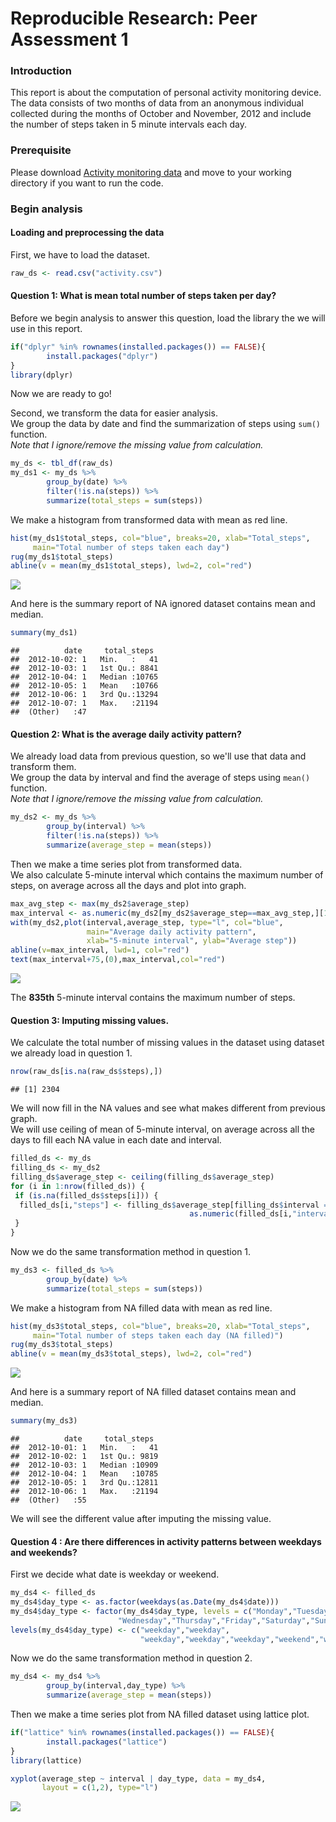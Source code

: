 # Reproducible Research: Peer Assessment 1

### Introduction
This report is about the computation of personal activity monitoring device.  
The data consists of two months of data from an anonymous individual collected 
during the months of October and November, 2012 and include the number of steps 
taken in 5 minute intervals each day.

### Prerequisite

Please download [Activity monitoring data](https://d396qusza40orc.cloudfront.net/repdata%2Fdata%2Factivity.zip) 
and move to your working directory if you want to run the code.

### Begin analysis
#### Loading and preprocessing the data

First, we have to load the dataset.


```r
raw_ds <- read.csv("activity.csv")
```

#### Question 1: What is mean total number of steps taken per day?

Before we begin analysis to answer this question, 
load the library the we will use in this report.

```r
if("dplyr" %in% rownames(installed.packages()) == FALSE){
        install.packages("dplyr")
}
library(dplyr)
```

Now we are ready to go!  
  
Second, we transform the data for easier analysis.  
We group the data by date and find the summarization of steps 
using `sum()` function.  
*Note that I ignore/remove the missing value from calculation.*

```r
my_ds <- tbl_df(raw_ds)
my_ds1 <- my_ds %>%
        group_by(date) %>%
        filter(!is.na(steps)) %>%
        summarize(total_steps = sum(steps))
```

We make a histogram from transformed data with mean as red line.

```r
hist(my_ds1$total_steps, col="blue", breaks=20, xlab="Total_steps", 
     main="Total number of steps taken each day")
rug(my_ds1$total_steps)
abline(v = mean(my_ds1$total_steps), lwd=2, col="red")
```

![](./PA1_template_files/figure-html/unnamed-chunk-4-1.png) 

And here is the summary report of NA ignored dataset contains mean and median.

```r
summary(my_ds1)
```

```
##          date     total_steps   
##  2012-10-02: 1   Min.   :   41  
##  2012-10-03: 1   1st Qu.: 8841  
##  2012-10-04: 1   Median :10765  
##  2012-10-05: 1   Mean   :10766  
##  2012-10-06: 1   3rd Qu.:13294  
##  2012-10-07: 1   Max.   :21194  
##  (Other)   :47
```
  
#### Question 2: What is the average daily activity pattern?

We already load data from previous question, so we'll use that data 
and transform them.  
We group the data by interval and find the average of steps
using `mean()` function.  
*Note that I ignore/remove the missing value from calculation.*

```r
my_ds2 <- my_ds %>%
        group_by(interval) %>%
        filter(!is.na(steps)) %>%
        summarize(average_step = mean(steps))
```

Then we make a time series plot from transformed data.  
We also calculate 5-minute interval which contains the maximum number of steps, 
on average across all the days and plot into graph.

```r
max_avg_step <- max(my_ds2$average_step)
max_interval <- as.numeric(my_ds2[my_ds2$average_step==max_avg_step,][1])
with(my_ds2,plot(interval,average_step, type="l", col="blue", 
                 main="Average daily activity pattern", 
                 xlab="5-minute interval", ylab="Average step"))
abline(v=max_interval, lwd=1, col="red")
text(max_interval+75,(0),max_interval,col="red")
```

![](./PA1_template_files/figure-html/unnamed-chunk-7-1.png) 

The **835th** 5-minute interval contains the maximum number of steps.

#### Question 3: Imputing missing values.

We calculate the total number of missing values in the dataset 
using dataset we already load in question 1.

```r
nrow(raw_ds[is.na(raw_ds$steps),])
```

```
## [1] 2304
```

We will now fill in the NA values and see what makes different from 
previous graph.  
We will use ceiling of mean of 5-minute interval, on average across all the days 
to fill each NA value in each date and interval.

```r
filled_ds <- my_ds
filling_ds <- my_ds2
filling_ds$average_step <- ceiling(filling_ds$average_step)
for (i in 1:nrow(filled_ds)) {
 if (is.na(filled_ds$steps[i])) {
  filled_ds[i,"steps"] <- filling_ds$average_step[filling_ds$interval == 
                                        as.numeric(filled_ds[i,"interval"])]
 }
}
```

Now we do the same transformation method in question 1.  

```r
my_ds3 <- filled_ds %>%
        group_by(date) %>%
        summarize(total_steps = sum(steps))
```

We make a histogram from NA filled data with mean as red line.

```r
hist(my_ds3$total_steps, col="blue", breaks=20, xlab="Total_steps", 
     main="Total number of steps taken each day (NA filled)")
rug(my_ds3$total_steps)
abline(v = mean(my_ds3$total_steps), lwd=2, col="red")
```

![](./PA1_template_files/figure-html/unnamed-chunk-11-1.png) 

And here is a summary report of NA filled dataset contains mean and median.

```r
summary(my_ds3)
```

```
##          date     total_steps   
##  2012-10-01: 1   Min.   :   41  
##  2012-10-02: 1   1st Qu.: 9819  
##  2012-10-03: 1   Median :10909  
##  2012-10-04: 1   Mean   :10785  
##  2012-10-05: 1   3rd Qu.:12811  
##  2012-10-06: 1   Max.   :21194  
##  (Other)   :55
```

We will see the different value after imputing the missing value.  

#### Question 4 : Are there differences in activity patterns between weekdays and weekends? 

First we decide what date is weekday or weekend.

```r
my_ds4 <- filled_ds
my_ds4$day_type <- as.factor(weekdays(as.Date(my_ds4$date)))
my_ds4$day_type <- factor(my_ds4$day_type, levels = c("Monday","Tuesday",
                        "Wednesday","Thursday","Friday","Saturday","Sunday"))
levels(my_ds4$day_type) <- c("weekday","weekday",
                             "weekday","weekday","weekday","weekend","weekend")
```

Now we do the same transformation method in question 2.

```r
my_ds4 <- my_ds4 %>%
        group_by(interval,day_type) %>%
        summarize(average_step = mean(steps))
```

Then we make a time series plot from NA filled dataset using lattice plot.

```r
if("lattice" %in% rownames(installed.packages()) == FALSE){
        install.packages("lattice")
}
library(lattice)

xyplot(average_step ~ interval | day_type, data = my_ds4, 
       layout = c(1,2), type="l")
```

![](./PA1_template_files/figure-html/unnamed-chunk-15-1.png) 
